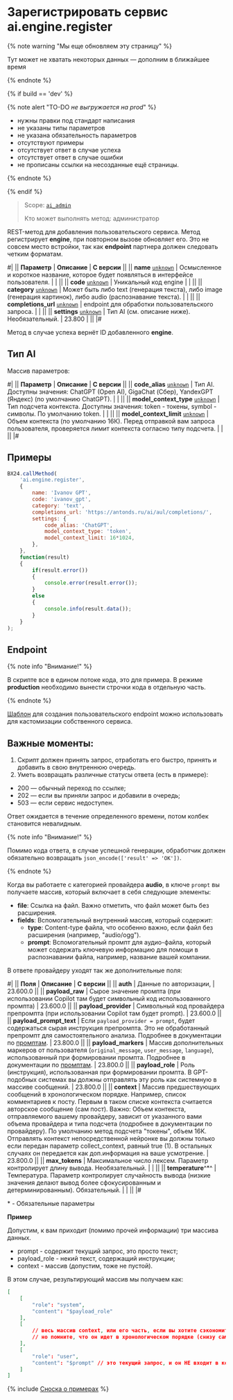 # Зарегистрировать сервис ai.engine.register

{% note warning "Мы еще обновляем эту страницу" %}

Тут может не хватать некоторых данных — дополним в ближайшее время

{% endnote %}

{% if build == 'dev' %}

{% note alert "TO-DO _не выгружается на prod_" %}

- нужны правки под стандарт написания
- не указаны типы параметров
- не указана обязательность параметров
- отсутствуют примеры
- отсутствует ответ в случае успеха
- отсутствует ответ в случае ошибки
- не прописаны ссылки на несозданные ещё страницы.

{% endnote %}

{% endif %}

> Scope: [`ai_admin`](../scopes/permissions.md)
>
> Кто может выполнять метод: администратор

REST-метод для добавления пользовательского сервиса. Метод регистрирует **engine**, при повторном вызове обновляет его. Это не совсем место встройки, так как **endpoint** партнера должен следовать четким форматам.

#|
|| **Параметр** | **Описание** | **С версии** ||
|| **name**
[`unknown`](../data-types.md) | Осмысленное и короткое название, которое будет появляться в интерфейсе пользователя. | | ||
|| **code**
[`unknown`](../data-types.md) | Уникальный код engine | | ||
|| **category**
[`unknown`](../data-types.md) | Может быть либо text (генерация текста), либо image (генерация картинок), либо audio (распознавание текста). | | ||
|| **completions_url**
[`unknown`](../data-types.md) | endpoint для обработки пользовательского запроса. | | ||
|| **settings**
[`unknown`](../data-types.md) | Тип AI (см. описание ниже). Необязательный. | 23.800 | ||
|#

Метод в случае успеха вернёт ID добавленного **engine**.

## Тип AI

Массив параметров:

#|
|| **Параметр** | **Описание** | **С версии** ||
|| **code_alias**
[`unknown`](../data-types.md) | Тип AI. Доступны значения: ChatGPT (Open AI), GigaChat (Сбер), YandexGPT (Яндекс) (по умолчанию ChatGPT). | | ||
|| **model_context_type**
[`unknown`](../data-types.md) | Тип подсчета контекста. Доступны значения: token - токены, symbol - символы. По умолчанию token. | | ||
|| **model_context_limit**
[`unknown`](../data-types.md) | Объем контекста (по умолчанию 16К). Перед отправкой вам запроса пользователя, проверяется лимит контекста согласно типу подсчета. | | ||
|#

## Примеры

```javascript
BX24.callMethod(
    'ai.engine.register',
    {
        name: 'Ivanov GPT',
        code: 'ivanov_gpt',
        category: 'text',
        completions_url: 'https://antonds.ru/ai/aul/completions/',
        settings: {
            code_alias: 'ChatGPT',
            model_context_type: 'token',
            model_context_limit: 16*1024,
        },
    },
    function(result)
    {
        if(result.error())
        {
            console.error(result.error());
        }
        else
        {
            console.info(result.data());
        }
    }
);
```

## Endpoint

{% note info "Внимание!" %}

В скрипте все в едином потоке кода, это для примера. В режиме **production** необходимо вынести строчки кода в отдельную часть.

{% endnote %}


[Шаблон](https://dev.1c-bitrix.ru/docs/chm_files/endpoint.rar) для создания пользовательского endpoint можно использовать для кастомизации собственного сервиса.

## Важные моменты:

1. Скрипт должен принять запрос, отработать его быстро, принять и добавить в свою внутреннюю очередь.
2. Уметь возвращать различные статусы ответа (есть в примере):
  - 200 — обычный переход по ссылке;
  - 202 — если вы приняли запрос и добавили в очередь;
  - 503 — если сервис недоступен.

Ответ ожидается в течение определенного времени, потом колбек становится невалидным.

{% note info "Внимание!" %}

Помимо кода ответа, в случае успешной генерации, обработчик должен обязательно возвращать `json_encode(['result' => 'OK'])`.

{% endnote %}


Когда вы работаете с категорией провайдера **audio**, в ключе `prompt` вы получаете массив, который включает в себя следующие элементы:

- **file**: Ссылка на файл. Важно отметить, что файл может быть без расширения.
- **fields**: Вспомогательный внутренний массив, который содержит:
  - **type**: Content-type файла, что особенно важно, если файл без расширения (например, "audio/ogg").
  - **prompt**: Вспомогательный промпт для аудио-файла, который может содержать ключевую информацию для помощи в распознавании файла, например, название вашей компании.

В ответе провайдеру уходят так же дополнительные поля:

#|
|| **Поля** | **Описание** | **С версии** ||
|| **auth** | Данные по авторизации, | 23.600.0 ||
|| **payload_raw** | Сырое значение промпта (при использовании Copilot там будет символьный код использованного промпта) | 23.600.0 ||
|| **payload_provider** | Символьный код провайдера препромпта (при использовании Copilot там будет prompt). | 23.600.0 ||
|| **payload_prompt_text** | Если `payload_provider = prompt`, будет содержаться сырая инструкция препромпта. Это не обработанный препромпт для самостоятельного анализа. Подробнее в документации по [промптам](.). | 23.800.0 ||
|| **payload_markers** | Массив дополнительных маркеров от пользователя (`original_message`, `user_message`, `language`), использованный при формировании промпта. Подробнее в документации по [промптам](.). | 23.800.0 ||
|| **payload_role** | Роль (инструкция), использованная при формировании промпта. В GPT-подобных системах вы должны отправлять эту роль как системную в массиве сообщений. | 23.800.0 ||
|| **context** | Массив предшествующих сообщений в хронологическом порядке. Например, список комментариев к посту. Первым в таком списке контекста считается авторское сообщение (сам пост). Важно: Объем контекста, отправляемого вашему провайдеру, зависит от указанного вами объема провайдера и типа подсчета (подробнее в документации по провайдеру). По умолчанию метод подсчета "токены", объем 16K. Отправлять контекст непосредственной нейронке вы должны только если передан параметр collect_context, равный true (1). В остальных случаях он передается как доп.информация на ваше усмотрение. | 23.800.0 ||
|| **max_tokens** | Максимальное число лексем. Параметр контролирует длину вывода. Необязательный. | | ||
|| **temperature**^*^ | Температура. Параметр контролирует случайность вывода (низкие значения делают вывод более сфокусированным и детерминированным). Обязательный. | | ||
|#

\* - Обязательные параметры 

**Пример**

Допустим, к вам приходит (помимо прочей информации) три массива данных.

- prompt - содержит текущий запрос, это просто текст;
- payload_role - некий текст, содержащий инструкции;
- context - массив (допустим, тоже не пустой).

В этом случае, результирующий массив мы получаем как:

```json
[
    [
        "role": "system",
        "content": "$payload_role"
    ],
    [
        // весь массив context, или его часть, если вы хотите сэкономить запрос
        // но помните, что он идет в хронологическом порядке (снизу самые последние сообщения)
    ],
    [
        "role": "user",
        "content": "$prompt" // это текущий запрос, и он НЕ входит в контекст
    ]
]
```

{% include [Сноска о примерах](../../_includes/examples.md) %}